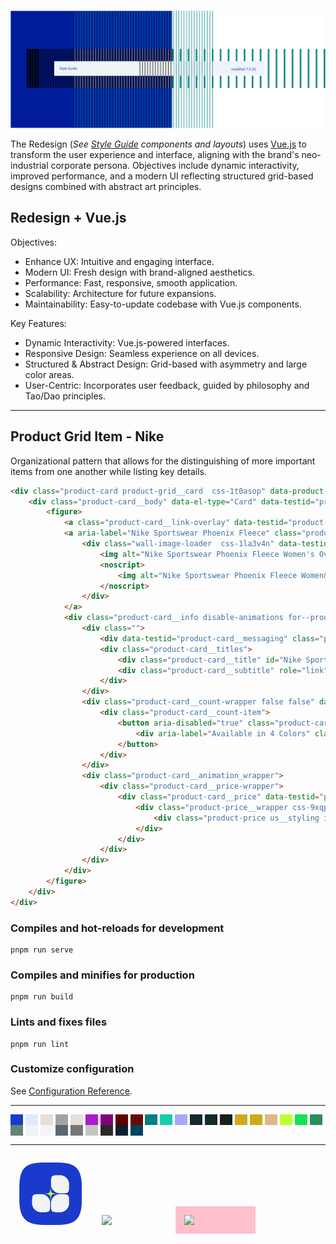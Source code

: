 <!--
                    void : sine	:  e c c o
                  plague : pool :  p e r s o n a
                    coma : beta :  s i g m a
                     #1a3acc #1ACCAB #ab1acc

                              var
                     @primary: #1a3acc;
                     $cool-blue: #e0e9fe;
                     $off-white: #e4dfd9;
                     $cool-grey: #a3a3a3;
                     $warm-grey: #e4dfd9;
                     @magenta: #ab1acc;
                     $fucshia: #84017E;
                     @red: #600000;
                     $blood-red: #690808;
                     @legacy: #008080;
                     $java: #1ACCAB;
                     $pale-blue: #a6aaf4;
                     $evergreen: #142a2d;
                     $gable: #142a2d;
                     $dark-olive: #1A1E1C;
                     @gold: #CCAB1A;
                     @golden: #CCAB1A;
                     @burlywood: #DEB887;
                     $safety-green: #BBFF32;
                     $bright-green: #14E158;
                     $mint: #2e8c5f;
                     $pale-olive: #648476;
                     $bright-base: #F0F4F7;
                     $rosy-pink: #F7F2FB;
                     $metal: #5A6771;
                     $dark-grey: #767676;
                     $medium-grey: #C4C4C4;
                     $warm-black: #2D2828;
                     $deep-green: #0A202E;
                     $deep-root: #004161;

                             urls
                     joeldom.github.io/redesign
                     joeldom.github.io/style-guide
                     joeldom.github.io/resume
                     twitter.com/joeldombek
                     instagram.com/joeld/
                     dribbble.com/joeldombek
                     ello.co/joeldombek
                     twitch.tv/joeldombek

                            cmd

-->
<img class="img-responsive" src="https://raw.githubusercontent.com/joeldom/asset/main/images/styleguide-banner.png" style="margin: -1px 0 0 0">

The Redesign (<i>See [Style Guide](https://joeldom.github.io/style-guide/) components and layouts</i>) uses [Vue.js](https://vuejs.org/guide/introduction.html) to transform the user experience and interface, aligning with the brand's neo-industrial corporate persona. Objectives include dynamic interactivity, improved performance, and a modern UI reflecting structured grid-based designs combined with abstract art principles.

## Redesign + Vue.js

Objectives:
- Enhance UX: Intuitive and engaging interface.
- Modern UI: Fresh design with brand-aligned aesthetics.
- Performance: Fast, responsive, smooth application.
- Scalability: Architecture for future expansions.
- Maintainability: Easy-to-update codebase with Vue.js components.

Key Features:
- Dynamic Interactivity: Vue.js-powered interfaces.
- Responsive Design: Seamless experience on all devices.
- Structured & Abstract Design: Grid-based with asymmetry and large color areas.
- User-Centric: Incorporates user feedback, guided by philosophy and Tao/Dao principles.

<hr>


## Product Grid Item - Nike
Organizational pattern that allows for the distinguishing of more important items from one another while listing key details. 
```html
<div class="product-card product-grid__card  css-1t0asop" data-product-position="14" data-testid="product-card">
	<div class="product-card__body" data-el-type="Card" data-testid="product-card__body">
		<figure>
			<a class="product-card__link-overlay" data-testid="product-card__link-overlay" href="https://www.nike.com/t/sportswear-phoenix-fleece-womens-over-oversized-pullover-hoodie-Kqx9H3/DQ5858-634" tabindex="-1">Nike Sportswear Phoenix Fleece</a>
			<a aria-label="Nike Sportswear Phoenix Fleece" class="product-card__img-link-overlay" data-el-type="Hero" data-testid="product-card__img-link-overlay" href="https://www.nike.com/t/sportswear-phoenix-fleece-womens-over-oversized-pullover-hoodie-Kqx9H3/DQ5858-634">
				<div class="wall-image-loader  css-1la3v4n" data-testid="wall-image-loader">
					<img alt="Nike Sportswear Phoenix Fleece Women's Over-Oversized Pullover Hoodie" class="product-card__hero-image css-1fxh5tw" height="100%" loading="lazy" sizes="" src="https://static.nike.com/a/images/c_limit,w_592,f_auto/t_product_v1/ece3696b-09fa-4326-bf4e-25bec29c0fed/sportswear-phoenix-fleece-womens-over-oversized-pullover-hoodie-Kqx9H3.png" width="100%">
					<noscript>
						<img alt="Nike Sportswear Phoenix Fleece Women&#x27;s Over-Oversized Pullover Hoodie" class="product-card__hero-image css-1fxh5tw" height="400" loading="lazy" width="400"/>
					</noscript>
				</div>
			</a>
			<div class="product-card__info disable-animations for--product">
				<div class="">
					<div data-testid="product-card__messaging" class="product-card__messaging accent--color">Just In</div>
					<div class="product-card__titles">
						<div class="product-card__title" id="Nike Sportswear Phoenix Fleece" role="link">Nike Sportswear Phoenix Fleece</div>
						<div class="product-card__subtitle" role="link">Women's Over-Oversized Pullover Hoodie</div>
					</div>
				</div>
				<div class="product-card__count-wrapper false false" data-testid="product-card__count-wrapper ">
					<div class="product-card__count-item">
						<button aria-disabled="true" class="product-card__colorway-btn" data-testid="product-card__colorway-btn" type="button">
							<div aria-label="Available in 4 Colors" class="product-card__product-count">4 Colors</div>
						</button>
					</div>
				</div>
				<div class="product-card__animation_wrapper">
					<div class="product-card__price-wrapper">
						<div class="product-card__price" data-testid="product-card__price" role="link">
							<div class="product-price__wrapper css-9xqpgk">
								<div class="product-price us__styling is--current-price css-11s12ax" data-testid="product-price">$75</div>
							</div>
						</div>
					</div>
				</div>
			</div>
		</figure>
	</div>
</div>
```

### Compiles and hot-reloads for development
```
pnpm run serve
```

### Compiles and minifies for production
```
pnpm run build
```

### Lints and fixes files
```
pnpm run lint
```

### Customize configuration
See [Configuration Reference](https://cli.vuejs.org/config/).
<hr>

<article>
	<span style="color:#1a3acc;background-color:#1a3acc;width:20px;display:inline-block;" title="#1a3acc">&nbsp;&squ;</span>
	<span style="color:#e0e9fe;background-color:#e0e9fe;width:20px;display:inline-block;" title="#e0e9fe">&nbsp;&squ;</span>
	<span style="color:#e4dfd9;background-color:#e4dfd9;width:20px;display:inline-block;" title="#e4dfd9">&nbsp;&squ;</span>
	<span style="color:#a3a3a3;background-color:#a3a3a3;width:20px;display:inline-block;" title="#a3a3a3">&nbsp;&squ;</span>
	<span style="color:#e4dfd9;background-color:#e4dfd9;width:20px;display:inline-block;" title="#e4dfd9">&nbsp;&squ;</span>
	<span style="color:#ab1acc;background-color:#ab1acc;width:20px;display:inline-block;" title="#ab1acc">&nbsp;&squ;</span>
	<span style="color:#84017E;background-color:#84017E;width:20px;display:inline-block;" title="#84017E">&nbsp;&squ;</span>
	<span style="color:#600000;background-color:#600000;width:20px;display:inline-block;" title="#600000">&nbsp;&squ;</span>
	<span style="color:#690808;background-color:#690808;width:20px;display:inline-block;" title="#690808">&nbsp;&squ;</span>
	<span style="color:#008080;background-color:#008080;width:20px;display:inline-block;" title="#008080">&nbsp;&squ;</span>
	<span style="color:#1ACCAB;background-color:#1ACCAB;width:20px;display:inline-block;" title="#1ACCAB">&nbsp;&squ;</span>
	<span style="color:#a6aaf4;background-color:#a6aaf4;width:20px;display:inline-block;" title="#a6aaf4">&nbsp;&squ;</span>
	<span style="color:#142a2d;background-color:#142a2d;width:20px;display:inline-block;" title="#142a2d">&nbsp;&squ;</span>
	<span style="color:#142a2d;background-color:#142a2d;width:20px;display:inline-block;" title="#142a2d">&nbsp;&squ;</span>
	<span style="color:#1A1E1C;background-color:#1A1E1C;width:20px;display:inline-block;" title="#1A1E1C">&nbsp;&squ;</span>
	<span style="color:#CCAB1A;background-color:#CCAB1A;width:20px;display:inline-block;" title="#CCAB1A">&nbsp;&squ;</span>
	<span style="color:#CCAB1A;background-color:#CCAB1A;width:20px;display:inline-block;" title="#CCAB1A">&nbsp;&squ;</span>
	<span style="color:#DEB887;background-color:#DEB887;width:20px;display:inline-block;" title="#DEB887">&nbsp;&squ;</span>
	<span style="color:#BBFF32;background-color:#BBFF32;width:20px;display:inline-block;" title="#BBFF32">&nbsp;&squ;</span>
	<span style="color:#14E158;background-color:#14E158;width:20px;display:inline-block;" title="#14E158">&nbsp;&squ;</span>
	<span style="color:#2e8c5f;background-color:#2e8c5f;width:20px;display:inline-block;" title="#2e8c5f">&nbsp;&squ;</span>
	<span style="color:#648476;background-color:#648476;width:20px;display:inline-block;" title="#648476">&nbsp;&squ;</span>
	<span style="color:#F0F4F7;background-color:#F0F4F7;width:20px;display:inline-block;" title="#F0F4F7">&nbsp;&squ;</span>
	<span style="color:#F7F2FB;background-color:#F7F2FB;width:20px;display:inline-block;" title="#F7F2FB">&nbsp;&squ;</span>
	<span style="color:#5A6771;background-color:#5A6771;width:20px;display:inline-block;" title="#5A6771">&nbsp;&squ;</span>
	<span style="color:#767676;background-color:#767676;width:20px;display:inline-block;" title="#767676">&nbsp;&squ;</span>
	<span style="color:#C4C4C4;background-color:#C4C4C4;width:20px;display:inline-block;" title="#C4C4C4">&nbsp;&squ;</span>
	<span style="color:#2D2828;background-color:#2D2828;width:20px;display:inline-block;" title="#2D2828">&nbsp;&squ;</span>
	<span style="color:#0A202E;background-color:#0A202E;width:20px;display:inline-block;" title="#0A202E">&nbsp;&squ;</span>
	<span style="color:#004161;background-color:#004161;width:20px;display:inline-block;" title="#004161">&nbsp;&squ;</span>
</article>

<hr>

<img style="padding:1em;background:transparent
;display:inline-block;" width="100px" src="https://raw.githubusercontent.com/joeldom/asset/main/chip-logo.png"/>&nbsp;<img style="padding:1em;background:transparent
;display:inline-block;" width="100px" src="https://upload.wikimedia.org/wikipedia/commons/thumb/9/95/Vue.js_Logo_2.svg/120px-Vue.js_Logo_2.svg.png"/>
<img style="padding:1em;background:pink
;display:inline-block;" width="100px" src="https://upload.wikimedia.org/wikipedia/commons/thumb/2/27/GAINAX.svg/1280px-GAINAX.svg.png"/>

